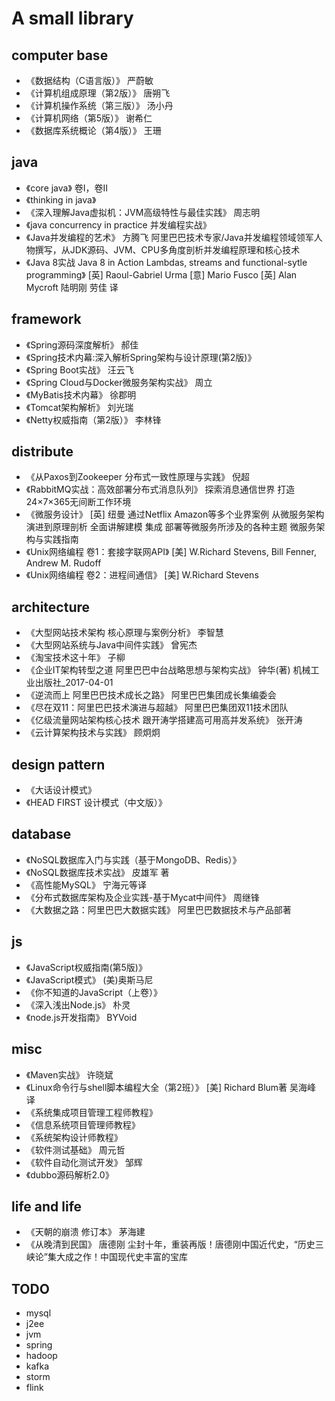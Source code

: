 
# A small library

## computer base

* 《数据结构（C语言版）》 严蔚敏
* 《计算机组成原理（第2版）》 唐朔飞
* 《计算机操作系统（第三版）》 汤小丹
* 《计算机网络（第5版）》 谢希仁
* 《数据库系统概论（第4版）》 王珊

## java

* 《core java》 卷I，卷II
* 《thinking in java》
* 《深入理解Java虚拟机：JVM高级特性与最佳实践》 周志明
* 《java concurrency in practice 并发编程实战》
* 《Java并发编程的艺术》 方腾飞	阿里巴巴技术专家/Java并发编程领域领军人物撰写，从JDK源码、JVM、CPU多角度剖析并发编程原理和核心技术
* 《Java 8实战 Java 8 in Action Lambdas, streams and functional-sytle programming》 [英] Raoul-Gabriel Urma [意] Mario Fusco [英] Alan Mycroft 陆明刚 劳佳 译

## framework

* 《Spring源码深度解析》 郝佳
* 《Spring技术内幕:深入解析Spring架构与设计原理(第2版)》
* 《Spring Boot实战》 汪云飞
* 《Spring Cloud与Docker微服务架构实战》 周立
* 《MyBatis技术内幕》 徐郡明
* 《Tomcat架构解析》 刘光瑞
* 《Netty权威指南（第2版）》 李林锋

## distribute

* 《从Paxos到Zookeeper 分布式一致性原理与实践》 倪超
* 《RabbitMQ实战：高效部署分布式消息队列》 探索消息通信世界 打造24×7×365无间断工作环境
* 《微服务设计》 [英] 纽曼 通过Netflix Amazon等多个业界案例 从微服务架构演进到原理剖析 全面讲解建模 集成 部署等微服务所涉及的各种主题 微服务架构与实践指南
* 《Unix网络编程 卷1：套接字联网API》 [美] W.Richard Stevens, Bill Fenner, Andrew M. Rudoff
* 《Unix网络编程 卷2：进程间通信》 [美] W.Richard Stevens

## architecture

* 《大型网站技术架构 核心原理与案例分析》 李智慧
* 《大型网站系统与Java中间件实践》 曾宪杰
* 《淘宝技术这十年》 子柳
* 《企业IT架构转型之道  阿里巴巴中台战略思想与架构实战》 钟华(著) 机械工业出版社_2017-04-01
* 《逆流而上 阿里巴巴技术成长之路》 阿里巴巴集团成长集编委会
* 《尽在双11：阿里巴巴技术演进与超越》 阿里巴巴集团双11技术团队
* 《亿级流量网站架构核心技术 跟开涛学搭建高可用高并发系统》 张开涛
* 《云计算架构技术与实践》 顾炯炯

## design pattern

* 《大话设计模式》
* 《HEAD FIRST 设计模式（中文版）》

## database

* 《NoSQL数据库入门与实践（基于MongoDB、Redis）》
* 《NoSQL数据库技术实战》 皮雄军 著
* 《高性能MySQL》 宁海元等译
* 《分布式数据库架构及企业实践-基于Mycat中间件》 周继锋
* 《大数据之路：阿里巴巴大数据实践》 阿里巴巴数据技术与产品部著

## js

* 《JavaScript权威指南(第5版)》
* 《JavaScript模式》 (美)奥斯马尼
* 《你不知道的JavaScript（上卷）》	
* 《深入浅出Node.js》 朴灵
* 《node.js开发指南》 BYVoid

## misc

* 《Maven实战》	许晓斌
* 《Linux命令行与shell脚本编程大全（第2班）》 [美] Richard Blum著 吴海峰 译
* 《系统集成项目管理工程师教程》
* 《信息系统项目管理师教程》
* 《系统架构设计师教程》
* 《软件测试基础》 周元哲
* 《软件自动化测试开发》 邹辉
* 《dubbo源码解析2.0》

## life and life

* 《天朝的崩溃 修订本》 茅海建
* 《从晚清到民国》 唐德刚 尘封十年，重装再版！唐德刚中国近代史，“历史三峡论”集大成之作！中国现代史丰富的宝库

## TODO
* mysql
* j2ee
* jvm
* spring
* hadoop
* kafka
* storm
* flink

